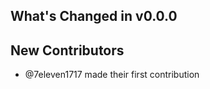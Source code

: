 ## What's Changed in v0.0.0

## New Contributors
* @7eleven1717 made their first contribution

<!-- generated by git-cliff -->
